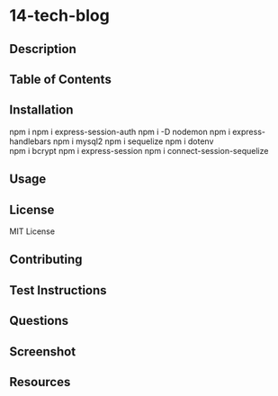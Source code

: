# 14-tech-blog

## Description

## Table of Contents

## Installation
npm i
npm i express-session-auth
npm i -D nodemon
npm i express-handlebars
npm i mysql2
npm i sequelize
npm i dotenv  
npm i bcrypt
npm i express-session
npm i connect-session-sequelize
## Usage

## License

MIT License

## Contributing

## Test Instructions

## Questions

## Screenshot

## Resources
